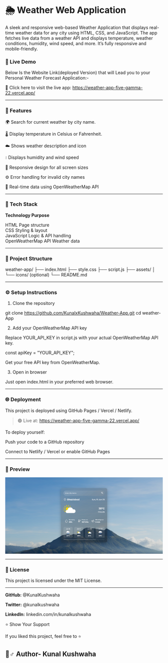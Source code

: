 # 🌦️ Weather Web Application

A sleek and responsive web-based Weather Application that displays real-time weather data for any city using HTML, CSS, and JavaScript. The app fetches live data from a weather API and displays temperature, weather conditions, humidity, wind speed, and more. It’s fully responsive and mobile-friendly.



<h3>🚀 Live Demo</h3>


Below Is the Website Link(deployed Version) that will Lead you to your Personal Weather Forecast Application:-<br>

🔗 Click here to visit the live app:
https://weather-app-five-gamma-22.vercel.app/


---

<h3>📌 Features</h3>

🌍 Search for current weather by city name.

🌡️ Display temperature in Celsius or Fahrenheit.

☁️ Shows weather description and icon

💧 Displays humidity and wind speed

📱 Responsive design for all screen sizes

⚙️ Error handling for invalid city names

🔄 Real-time data using OpenWeatherMap API



---

<h3>💠 Tech Stack</h3>

<b>Technology	Purpose</b>

HTML	Page structure<br>
CSS	Styling & layout<br>
JavaScript	Logic & API handling<br>
OpenWeatherMap API	Weather data<br>



---

<h3>📂 Project Structure</h3>

weather-app/
├── index.html
├── style.css
├── script.js
├── assets/
│   └── icons/ (optional)
└── README.md


---

<h3>⚙️ Setup Instructions</h3>

1. Clone the repository

git clone https://github.com/KunalxKushwaha/Weather-App.git
cd weather-App

2. Add your OpenWeatherMap API key

Replace YOUR_API_KEY in script.js with your actual OpenWeatherMap API key.

const apiKey = "YOUR_API_KEY";

Get your free API key from OpenWeatherMap.

3. Open in browser

Just open index.html in your preferred web browser.


---

<h3>🌐 Deployment</h3>

This project is deployed using GitHub Pages / Vercel / Netlify.

> 🟢 Live at: https://weather-app-five-gamma-22.vercel.app/




To deploy yourself:

Push your code to a GitHub repository

Connect to Netlify / Vercel or enable GitHub Pages



---

<h3>📸 Preview</h3>

<img src = "assets/SS.png"/>



---



<h3>📝 License</h3>

This project is licensed under the MIT License.


---

<b>GitHub:</b> @KunalKushwaha

<b>Twitter:</b> @kunalkushwaha

<b>LinkedIn:</b> linkedin.com/in/kunalkushwaha


⭐️ Show Your Support

If you liked this project, feel free to ⭐️



## 🤛♂️ Author- Kunal Kushwaha


